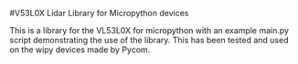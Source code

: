 #V53L0X Lidar Library for Micropython devices

This is a library for the VL53L0X for micropython with an example main.py script demonstrating the use of the library. 
This has been tested and used on the wipy devices made by Pycom.


